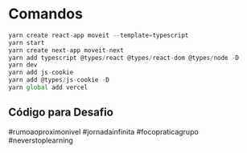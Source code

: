 # Comandos

```ts
yarn create react-app moveit --template=typescript
yarn start
yarn create next-app moveit-next
yarn add typescript @types/react @types/react-dom @types/node -D
yarn dev
yarn add js-cookie
yarn add @types/js-cookie -D
yarn global add vercel
```

## Código para Desafio

#rumoaoproximonivel
#jornadainfinita
#focopraticagrupo
#neverstoplearning
